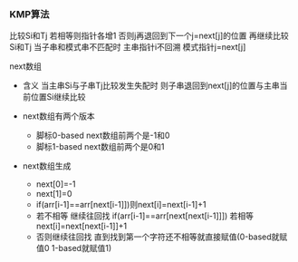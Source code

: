 ### KMP算法

比较Si和Tj 若相等则指针各增1 否则j再退回到下一个j=next[j]的位置 再继续比较Si和Tj
当子串和模式串不匹配时 主串指针i不回溯 模式指针j=next[j]

next数组

- 含义 当主串Si与子串Tj比较发生失配时 则子串退回到next[j]的位置与主串当前位置Si继续比较

- next数组有两个版本
  - 脚标0-based next数组前两个是-1和0
  - 脚标1-based next数组前两个是0和1

- next数组生成
  - next[0]=-1
  - next[1]=0
  - if(arr[i-1]==arr[next[i-1]])则next[i]=next[i-1]+1
  - 若不相等 继续往回找 if(arr[i-1]==arr[next[next[i-1]]]) 若相等 next[i]=next[next[i-1]]+1
  - 否则继续往回找 直到找到第一个字符还不相等就直接赋值(0-based就赋值0 1-based就赋值1)